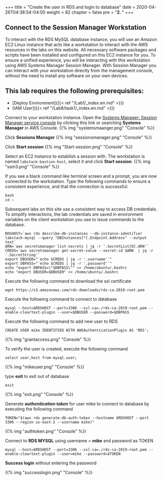 +++
title = "Create the user in RDS and login to database"
date = 2020-04-26T04:38:54-04:00
weight = 82
chapter = false
pre = "<b>2. </b>"
+++

## Connect to the Session Manager Workstation

<div>To interact with the RDS MySQL database instance, you will use an Amazon EC2 Linux instance that acts like a workstation to interact with the AWS resources in the labs on this website. All necessary software packages and scripts have been installed and configured on this EC2 instance for you. To ensure a unified experience, you will be interacting with this workstation using AWS Systems Manager Session Manager. With Session Manager you can interact with your workstation directly from the management console, without the need to install any software on your own devices.</div>  



## This lab requires the following prerequisites:

* [Deploy Environment]({{< ref "/Lab1/_index.en.md" >}})
* [IAM User]({{< ref "/Lab8/task1/_index.en.md" >}})


Connect to your workstation instance. Open the [Systems Manager: Session Manager service console](https://us-west-2.console.aws.amazon.com/systems-manager/session-manager?region=us-west-2) by clicking this link or searching **Systems Manager** in AWS Console.
{{% img "systemsmaanger.png" "Console" %}}

Click **Sessions Manager**
{{% img "sessionsmanager.png" "Console" %}}


Click **Start session**
{{% img "Start-session.png" "Console" %}}

Select an EC2 instance to establish a session with. The workstation is named `labstack-bastion-host`, select it and click **Start session**.
{{% img "ssm3.png" "Console" %}}

If you see a black command like terminal screen and a prompt, you are now connected to the workstation. Type the following commands to ensure a consistent experience, and that the connection is successful:

```markdown
bash
cd ~
```

Subsequent labs on this site use a consistent way to access DB credentials. To simplify interactions, the lab credentials are saved in environment variables on the client workstation you use to issue commands to the database. 
```
RDSHOST=`aws rds describe-db-instances --db-instance-identifier labstack-mysql --query "DBInstances[*].Endpoint.Address" --output text`
ARN=`aws secretsmanager list-secrets | jq -r '.SecretList[0].ARN'`
CREDS=`aws secretsmanager get-secret-value --secret-id $ARN  | jq -r '.SecretString'`
export DBUSER="`echo $CREDS | jq -r '.username'`"
export DBPASS="`echo $CREDS | jq -r '.password'`"
echo "export DBPASS=\"$DBPASS\"" >> /home/ubuntu/.bashrc
echo "export DBUSER=$DBUSER" >> /home/ubuntu/.bashrc
```
Execute the following command to download the ssl certificate
```
wget https://s3.amazonaws.com/rds-downloads/rds-ca-2019-root.pem
```

Execute the following command to connect to database
```
mysql --host=$RDSHOST --port=3306 --ssl-ca=./rds-ca-2019-root.pem --enable-cleartext-plugin --user=$DBUSER --password=$DBPASS
```

Execute the following command to add new user to RDS

```
CREATE USER mike IDENTIFIED WITH AWSAuthenticationPlugin AS 'RDS'; 
```
{{% img "grantaccess.png" "Console" %}}

To verify the user is created, execute the following command

```
select user,host from mysql.user;
```
{{% img "mikeuser.png" "Console" %}}

type **exit** to exit out of database

```
exit
```
{{% img "exit.png" "Console" %}}

Generate ***authentication token*** for user mike to connect to database by executing the following command
```
TOKEN="$(aws rds generate-db-auth-token --hostname $RDSHOST --port 3306 --region us-east-2 --username mike)"
```
{{% img "authtoken.png" "Console" %}}

Connect to **RDS MYSQL** using username = **mike** and password as TOKEN
```
mysql --host=$RDSHOST --port=3306 --ssl-ca=./rds-ca-2019-root.pem --enable-cleartext-plugin --user=mike --password=$TOKEN

```

**Success login** without entering the password

{{% img "successlogin.png" "Console" %}}




